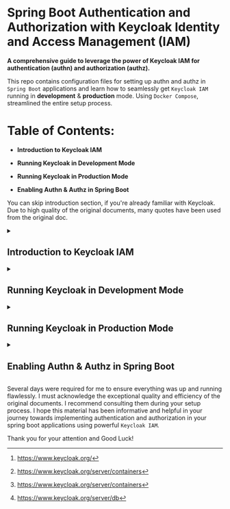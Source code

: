 # Spring Boot Authentication and Authorization with Keycloak Identity and Access Management (IAM)

**A comprehensive guide to leverage the power of Keycloak IAM for authentication (authn) and authorization (authz).**

This repo contains configuration files for setting up authn and authz in `Spring Boot` applications and learn how to seamlessly get `Keycloak IAM` running in **development** & **production** mode. Using `Docker Compose`, streamlined the entire setup process.

# Table of Contents:
- **Introduction to Keycloak IAM**

- **Running Keycloak in Development Mode**

- **Running Keycloak in Production Mode**

- **Enabling Authn & Authz in Spring Boot**

You can skip introduction section, if you're already familiar with Keycloak. Due to high quality of the original documents, many quotes have been used from the original doc.

<details>
<summary><h2>Introduction to Keycloak IAM</h2></summary>

`Keycloak` is an open source Identity and Access Management. Following paragraph has been quoted from main site[^1]:

> Add authentication to applications and secure services with minimum effort.
No need to deal with storing users or authenticating users.
>
> Keycloak provides user federation, strong authentication, user management, fine-grained authorization, and more.

**Features** contains:

* Single-Sign On

* Identity Brokering and Social Login

* User Federation

* Admin Console

* Account Management Console

* Standard Protocols

* Authorization Services

</details>

<details>
<summary><h2>Running Keycloak in Development Mode</h2></summary>

**1. Starting Keycloak using the Original Image:**

Run the following command to start the Keycloak in development mode[^2]:
```shell
docker-compose -f "/path/to/docker-compose-dev.yml" up
```

Environments explanation[^2]:

* *Database*
> If you have db ready for dev environment, specify db connection settings in `KC_DB*` environments[^3].

* *Initial Admin Credentials*
> You have to provide the following environment variables to create the initial admin user:
> `KEYCLOAK_ADMIN`, `KEYCLOAK_ADMIN_PASSWORD`.

* *Exposing the Container to a Different Port*
> The server is listening for http using port 8080. If you want to expose the container using a different port, you need to set the `KC_HOSTNAME_PORT` equal to new port, and update exposed port mapping,
> for example: KC_HOSTNAME_PORT=3000 and change `8080:8080` to `3000:8080`

after receiving following message in docker logs, you can access the admin console page using the provided admin credentials:

`Keycloak 24.0.3 on JVM (powered by Quarkus 3.8.3) started in .... Listening on: http://0.0.0.0:8080`

</details>

<details>
<summary><h2>Running Keycloak in Production Mode</h2></summary>

**2. Building Optimized Keycloak Image with Self-Signed Certificate:**

In order to run keycloak in production, you should first build optimized image. Here is a quote about the importance of the build step:
> For the best start up of your Keycloak container, build an image by running the `build` step during the container build. This step will save time in every subsequent start phase of the container image.

Run the following command to build the optimized Keycloak:
```shell
docker build -f Dockerfile-self-signed -t mykeycloak:latest-self .
```

Run the following command to start the Keycloak with built optimized image which contains self-signed certificate:
```shell
docker-compose -f "/path/to/docker-compose-prod.yml" up -d
```

> Keycloak starts in production mode, using only secured `HTTPS` communication, and is available on `https://localhost:8443`.
>
> * **Health Endpoints:** Health check endpoints are available at `https://localhost:8443/health`, `https://localhost:8443/health/ready` and `https://localhost:8443/health/live`.
>
> * **Metrics Endpoints:** Opening up `https://localhost:8443/metrics` leads to a page containing operational metrics that could be used by your monitoring solution.

Environments explanation:

* *KC_HTTP_ENABLED*:
> When set to false, it disables HTTP access to Keycloak, ensuring only HTTPS connections are permitted.

* *KC_HOSTNAME_STRICT*:
> Enforces strict hostname checking for incoming requests to Keycloak, enhancing security by ensuring requests match the configured hostname exactly.

* *KC_HOSTNAME_STRICT_BACKCHANNEL*:
> Similar to `KC_HOSTNAME_STRICT`, but specifically applies to backchannel requests, further securing communication channels within Keycloak.

**3. Building Optimized Keycloak Image with CA Certificate:**

If you have CA certificate and corresponding RSA private key, you have to create a store of PKCS12 type which contains RSA private key and CA certificate using following command:
```shell
openssl pkcs12 -export -in PUBLIC_CERT.crt -inkey PRIVATE_KEY.key -certfile PUBLIC_CERT.crt -out server.p12 -name server
```

Copy created server.p12 file to certs folder. `COPY` statement for making a copy of cert into docker image is provided in `Dockerfile-with-certs` file. Run the following command to build the optimized Keycloak:
```shell
docker build -f Dockerfile-with-certs -t mykeycloak:latest-certs .
```

change the image name in docker-compose-prod.yml file, and start the Keycloak with built optimized image which contains your ca certificate:
```shell
docker-compose -f "/path/to/docker-compose-prod.yml" up -d
```
</details>

<details>
<summary><h2>Enabling Authn & Authz in Spring Boot</h2></summary>


</details>

Several days were required for me to ensure everything was up and running flawlessly. I must acknowledge the exceptional quality and efficiency of the original documents. I recommend consulting them during your setup process. I hope this material has been informative and helpful in your journey towards implementing authentication and authorization in your spring boot applications using powerful `Keycloak IAM`.

Thank you for your attention and Good Luck!


[^1]: https://www.keycloak.org/
[^2]: https://www.keycloak.org/server/containers
[^3]: https://www.keycloak.org/server/db